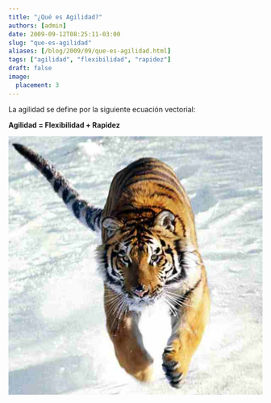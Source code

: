 ```yaml
---
title: "¿Qué es Agilidad?"
authors: [admin]
date: 2009-09-12T08:25:11-03:00
slug: "que-es-agilidad"
aliases: [/blog/2009/09/que-es-agilidad.html]
tags: ["agilidad", "flexibilidad", "rapidez"]
draft: false
image:
  placement: 3
---
```

 
La agilidad se define por la siguiente ecuación vectorial:


**Agilidad = Flexibilidad + Rapidez**

![](tigre_en_la_nieve.jpg)
